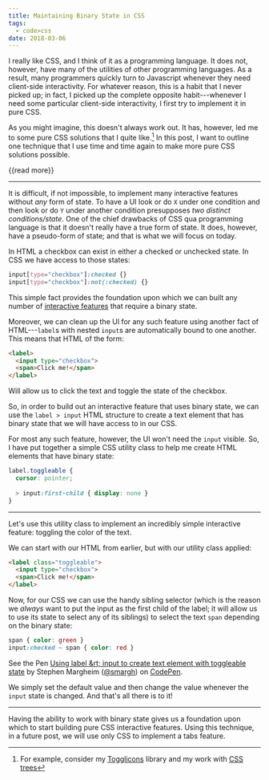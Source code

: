 ```yaml
---
title: Maintaining Binary State in CSS
tags:
  - code>css
date: 2018-03-06
---
```


I really like CSS, and I think of it as a programming language. It does not, however, have many of the utilities of other programming languages. As a result, many programmers quickly turn to Javascript whenever they need client-side interactivity. For whatever reason, this is a habit that I never picked up; in fact, I picked up the complete opposite habit---whenever I need some particular client-side interactivity, I first try to implement it in pure CSS.

As you might imagine, this doesn't always work out. It has, however, led me to some pure CSS solutions that I quite like.[^1] In this post, I want to outline one technique that I use time and time again to make more pure CSS solutions possible.

{{read more}}

- - -

It is difficult, if not impossible, to implement many interactive features without _any_ form of state. To have a UI look or do `X` under one condition and then look or do `Y` under another condition presupposes _two distinct conditions/state_. One of the chief drawbacks of CSS qua programming language is that it doesn't really have a true form of state. It does, however, have a pseudo-form of state; and that is what we will focus on today.

In HTML a checkbox can exist in either a checked or unchecked state. In CSS we have access to those states:

~~~scss
input[type="checkbox"]:checked {}
input[type="checkbox"]:not(:checked) {}
~~~

This simple fact provides the foundation upon which we can built any number of [interactive features](https://css-tricks.com/the-checkbox-hack/) that require a binary state.

Moreover, we can clean up the UI for any such feature using another fact of HTML---`label`s with nested `input`s are automatically bound to one another. This means that HTML of the form:

~~~html
<label>
  <input type="checkbox">
  <span>Click me!</span>
</label>
~~~

Will allow us to click the text and toggle the state of the checkbox.

So, in order to build out an interactive feature that uses binary state, we can use the `label > input` HTML structure to create a text element that has binary state that we will have access to in our CSS.

For most any such feature, however, the UI won't need the `input` visible. So, I have put together a simple CSS utility class to help me create HTML elements that have binary state:

~~~scss
label.toggleable {
  cursor: pointer;
  
  > input:first-child { display: none }
}
~~~

- - -

Let's use this utility class to implement an incredibly simple interactive feature: toggling the color of the text.

We can start with our HTML from earlier, but with our utility class applied:

~~~html
<label class="toggleable">
  <input type="checkbox">
  <span>Click me!</span>
</label>
~~~

Now, for our CSS we can use the handy sibling selector (which is the reason we _always_ want to put the input as the first child of the label; it will allow us to use its state to select any of its siblings) to select the text `span` depending on the binary state:

~~~scss
span { color: green }
input:checked ~ span { color: red }
~~~

<p data-height="261" data-theme-id="0" data-slug-hash="QQeyqz" data-default-tab="css,result" data-user="smargh" data-embed-version="2" data-pen-title="Using label > input to create text element with toggleable state" class="codepen">See the Pen <a href="https://codepen.io/smargh/pen/QQeyqz/">Using label &rt; input to create text element with toggleable state</a> by Stephen Margheim (<a href="https://codepen.io/smargh">@smargh</a>) on <a href="https://codepen.io">CodePen</a>.</p>
<script async src="https://static.codepen.io/assets/embed/ei.js"></script>

We simply set the default value and then change the value whenever the `input` state is changed. And that's all there is to it!

- - -

Having the ability to work with binary state gives us a foundation upon which to start building pure CSS interactive features. Using this technique, in a future post, we will use only CSS to implement a tabs feature.

[^1]: For example, consider my [Togglicons](http://fractaledmind.com/projects/togglicons/) library and my work with [CSS trees](http://fractaledmind.com/articles/css-tree/)
